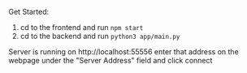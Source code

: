 Get Started:

1. cd to the frontend and run `npm start`
2. cd to the backend and run `python3 app/main.py`

Server is running on http://localhost:55556
enter that address on the webpage under the "Server Address" field
and click connect